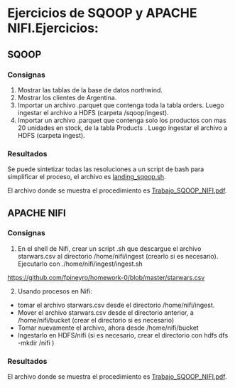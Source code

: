 # Ejercicios de SQOOP y APACHE NIFI.Ejercicios:

## SQOOP 

### Consignas

1) Mostrar las tablas de la base de datos northwind.
2) Mostrar los clientes de Argentina.
3) Importar un archivo .parquet que contenga toda la tabla orders. Luego ingestar el archivo a HDFS (carpeta /sqoop/ingest).
4) Importar un archivo .parquet que contenga solo los productos con mas 20 unidades en stock, de la tabla Products . Luego ingestar el archivo a HDFS (carpeta ingest).

### Resultados 

Se puede sintetizar todas las resoluciones a un script de bash para simplificar el proceso, el archivo es [landing_sqoop.sh](landing_sqoop.sh).

El archivo donde se muestra el procedimiento es [Trabajo_SQOOP_NIFI.pdf](Trabajo_SQOOP_NIFI.pdf). 

## APACHE NIFI

### Consignas

1) En el shell de Nifi, crear un script .sh que descargue el archivo starwars.csv al directorio
/home/nifi/ingest (crearlo si es necesario). Ejecutarlo con ./home/nifi/ingest/ingest.sh

https://github.com/fpineyro/homework-0/blob/master/starwars.csv

2) Usando procesos en Nifi:
- tomar el archivo starwars.csv desde el directorio /home/nifi/ingest.
- Mover el archivo starwars.csv desde el directorio anterior, a /home/nifi/bucket (crear el directorio si es necesario)
- Tomar nuevamente el archivo, ahora desde /home/nifi/bucket
- Ingestarlo en HDFS/nifi (si es necesario, crear el directorio con hdfs dfs -mkdir /nifi )

### Resultados

El archivo donde se muestra el procedimiento es [Trabajo_SQOOP_NIFI.pdf](Trabajo_SQOOP_NIFI.pdf). 
